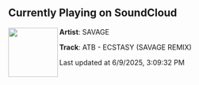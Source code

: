 ## Currently Playing on SoundCloud

[<img align="left" width="100" src="https://i1.sndcdn.com/artworks-xcF8rJVE4tnb6rb3-qMipbA-t500x500.png">](https://soundcloud.com/savagef80/ecstasy?in=saxurn/sets/dot-matrix)

**Artist**: SAVAGE 

**Track**: ATB - ECSTASY (SAVAGE REMIX)

Last updated at 6/9/2025, 3:09:32 PM
